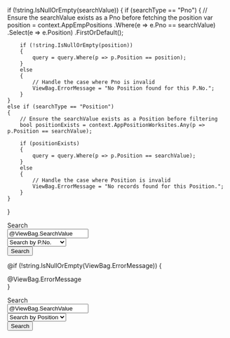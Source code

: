 if (!string.IsNullOrEmpty(searchValue))
{
    if (searchType == "Pno")
    {
        // Ensure the searchValue exists as a Pno before fetching the position
        var position = context.AppEmpPositions
            .Where(e => e.Pno == searchValue)
            .Select(e => e.Position)
            .FirstOrDefault();

        if (!string.IsNullOrEmpty(position))
        {
            query = query.Where(p => p.Position == position);
        }
        else
        {
            // Handle the case where Pno is invalid
            ViewBag.ErrorMessage = "No Position found for this P.No.";
        }
    }
    else if (searchType == "Position")
    {
        // Ensure the searchValue exists as a Position before filtering
        bool positionExists = context.AppPositionWorksites.Any(p => p.Position == searchValue);

        if (positionExists)
        {
            query = query.Where(p => p.Position == searchValue);
        }
        else
        {
            // Handle the case where Position is invalid
            ViewBag.ErrorMessage = "No records found for this Position.";
        }
    }
}

 <form method="get" action="@Url.Action("PositionMaster")" style="display:flex;">
    <div class="form-group row">
        <div class="col-sm-2">
            <label class="control-label">Search </label>
        </div>
        <div class="col-md-4 val">
            <input type="text" name="searchValue" class="form-control" 
                value="@ViewBag.SearchValue" placeholder="Enter search value..." autocomplete="off" />
        </div>
        <div class="col-sm-5 d-flex justify-content-end srch2">
            <select class="form-control custom-select" name="searchType">
                <option value="Pno" @(ViewBag.SearchType == "Pno" ? "selected" : "")>Search by P.No.</option>
                <option value="Position" @(ViewBag.SearchType == "Position" ? "selected" : "")>Search by Position</option>
            </select>
        </div>
        <div class="col-sm-1 srchbtn">
            <button type="submit" class="btn btn-primary">Search</button>
        </div>
    </div>
</form>

@if (!string.IsNullOrEmpty(ViewBag.ErrorMessage))
{
    <div class="alert alert-danger">@ViewBag.ErrorMessage</div>
}

 
 <form method="get" action="@Url.Action("PositionMaster")" style="display:flex;">
     <div class="form-group row">
         <div class="col-sm-2">
             <label class="control-label">Search </label>
         </div>
         <div class="col-md-4 val">
             <input type="text" name="searchValue" class="form-control" value="@ViewBag.SearchValue" placeholder="Enter search value..." autocomplete="off" />
         </div>
         <div class="col-sm-5 d-flex justify-content-end srch2">
             <select class="form-control custom-select" name="searchType">
                 @if (ViewBag.SearchType == "Pno")
                 {
                     <option value="Pno" selected>Search by P.No.</option>
                 }
                 else
                 {
                     <option value="Pno">Search by P.No.</option>
                 }
                 @if (ViewBag.SearchType == "Position")
                 {
                     <option value="Position" selected>Search by Position</option>
                 }
                 else
                 {
                     <option value="Position">Search by Position</option>
                 }
             </select>
         </div>
         <div class="col-sm-1 srchbtn">
             <button type="submit" class="btn btn-primary">Search</button>
         </div>
     </div>


 </form>
